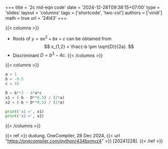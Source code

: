 +++
title = '2c md-eqn code'
date = '2024-12-28T09:38:15+07:00'
type = 'slides'
layout = 'columns'
tags = ['shortcode', 'two-col']
authors = ['viridi']
math = true
url = '24l43'
+++
<!--more-->

{{< columns >}}
+ Roots of $y = ax^2 + bx + c$ can be obtained from
$$
x_{1,2} = \frac{-b \pm \sqrt{D}}{2a}.
$$
+ Discriminant $D = b^2 - 4c$. 
{{< /columns >}}

{{< columns >}}
```py
a = 1
b = -9.5
c = 15

D = b**2 - 4*a*c
x1 = (-b - D**0.5) / (2*a)
x2 = (-b + D**0.5) / (2*a)

print('x1 =', x1)
print('x2 =', x2)
```
{{< /columns >}}

{{< ref >}}
dudung, OneCompiler, 28 Dec 2024, {{< url "https://onecompiler.com/python/434bxmyz4" >}} [20241228].
{{< /ref >}}
